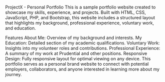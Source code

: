 ProjectX - Personal Portfolio
This is a sample portfolio website created to showcase my skills, experience, and projects. Built with HTML, CSS, JavaScript, PHP, and Bootstrap, this website includes a structured layout that highlights my background, professional experience, voluntary work, and education.

Features
About Me: Overview of my background and interests.
My Education: Detailed section of my academic qualifications.
Voluntary Work: Insights into my volunteer roles and contributions.
Professional Experience: A summary of my work at Prudential and other positions.
Responsive Design: Fully responsive layout for optimal viewing on any device.
This portfolio serves as a personal brand website to connect with potential employers, collaborators, and anyone interested in learning more about my journey.
